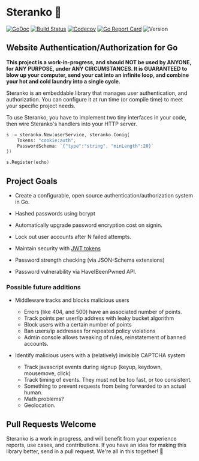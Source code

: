 # Steranko 🔐

[![GoDoc](http://img.shields.io/badge/go-documentation-blue.svg?style=flat-square)](http://godoc.org/github.com/benpate/steranko)
[![Build Status](http://img.shields.io/travis/benpate/steranko.svg?style=flat-square)](https://travis-ci.org/benpate/steranko)
[![Codecov](https://img.shields.io/codecov/c/github/benpate/steranko.svg?style=flat-square)](https://codecov.io/gh/benpate/steranko)
[![Go Report Card](https://goreportcard.com/badge/github.com/benpate/steranko?style=flat-square)](https://goreportcard.com/report/github.com/benpate/steranko)
![Version](https://img.shields.io/github/v/release/benpate/steranko?include_prereleases&style=flat-square&color=brightgreen)

## Website Authentication/Authorization for Go

**This project is a work-in-progress, and should NOT be used by ANYONE, for ANY PURPOSE, under ANY CIRCUMSTANCES.  It is GUARANTEED to blow up your computer, send your cat into an infinite loop, and combine your hot and cold laundry into a single cycle.**

Steranko is an embeddable library that manages user authentication, and authorization.  You can configure it at run time (or compile time) to meet your specific project needs.

To use Steranko, you have to implement two tiny interfaces in your code, then wire Steranko's handlers into your HTTP server.

```go
s := steranko.New(userService, steranko.Conig{
    Tokens: "cookie:auth",
    PasswordSchema: `{"type":"string", "minLength":20}`
})

s.Register(echo)
```

## Project Goals

* Create a configurable, open source authentication/authorization system in Go.
* Hashed passwords using bcrypt
* Automatically upgrade password encryption cost on signin.
* Lock out user accounts after N failed attempts.
* Maintain security with [JWT tokens](https://jwt.io/)

* Password strength checking (via JSON-Schema extensions)
* Password vulnerability via HaveIBeenPwned API.

### Possible future additions

* Middleware tracks and blocks malicious users
  * Errors (like 404, and 500) have an associated number of points.
  * Track points per user/ip address with leaky bucket algorithm
  * Block users with a certain number of points
  * Ban users/ip addresses for repeated policy violations
  * Admin console allows tweaking of rules, reinstatement of banned accounts.

* Identify malicious users with a (relatively) invisible CAPTCHA system
  * Track javascript events during signup (keyup, keydown, mousemove, click)
  * Track timing of events.  They must not be too fast, or too consistent.
  * Something to prevent requests from being forwarded to an actual human.
  * Math problems?
  * Geolocation.

## Pull Requests Welcome

Steranko is a work in progress, and will benefit from your experience reports, use cases, and contributions.  If you have an idea for making this library better, send in a pull request.  We're all in this together! 🔐
